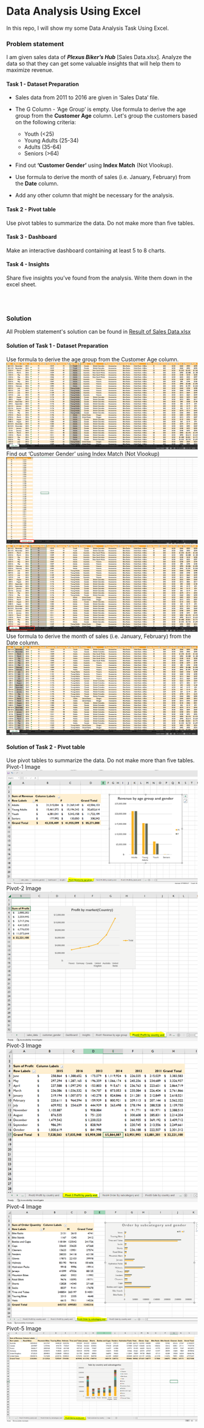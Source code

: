 # Data Analysis Using Excel
 In this repo, I will show my some Data Analysis Task Using Excel.

 ### Problem statement

I am given sales data of ***Plexus Biker’s Hub*** [Sales Data.xlsx]. Analyze the data so that they can get some valuable insights that will help them to maximize revenue. 


#### Task 1 - Dataset Preparation
- Sales data from 2011 to 2016 are given in ‘Sales Data’ file. 
- The G Column - ‘Age Group’ is empty. Use formula to derive the age group from the **Customer Age** column. Let's group the customers based on the following criteria:
  
  - Youth (<25)
  - Young Adults (25-34)
  - Adults (35-64)
  - Seniors (>64)
  
- Find out **‘Customer Gender’** using **Index Match** (Not Vlookup).  
- Use formula to derive the month of sales (i.e. January, February) from the **Date** column.
- Add any other column that might be necessary for the analysis. 

#### Task 2 - Pivot table 
Use pivot tables to summarize the data. Do not make more than five tables. 

#### Task 3 - Dashboard
Make an interactive dashboard containing at least 5 to 8 charts. 

#### Task 4 - Insights
Share five insights you’ve found from the analysis. Write them down in the excel sheet.   

<br>
<br>

### Solution

All Problem statement's solution can be found in [Result of Sales Data.xlsx](https://github.com/mdforhadcse/Data_Analysis_Using_Excel/blob/main/Result%20of%20Sales%20Data.xlsx)
<br>

#### Solution of Task 1 - Dataset Preparation
Use formula to derive the age group from the Customer Age column.<br>
![Use formula to derive the age group from the Customer Age column.](https://github.com/mdforhadcse/Data_Analysis_Using_Excel/blob/main/images/Task%201/1.%20Age%20Group.png "Age group")
Find out ‘Customer Gender’ using Index Match (Not Vlookup)<br>
![Finding out ‘Customer Gender’ using Index Match (Not Vlookup)](https://github.com/mdforhadcse/Data_Analysis_Using_Excel/blob/main/images/Task%201/2.%20Customer%20Gender%20sheet.png "Customer Gender sheet") 
<br>
![After Finding ‘Customer Gender’ using Index Match](https://github.com/mdforhadcse/Data_Analysis_Using_Excel/blob/main/images/Task%201/2.%20Customer%20Gender.png "Customer Gender")
<br>
Use formula to derive the month of sales (i.e. January, February) from the Date column.<br>
![Using formula to derive the month of sales](https://github.com/mdforhadcse/Data_Analysis_Using_Excel/blob/main/images/Task%201/3.%20Month%20of%20Sales.png "Month of Sales")
<br>

#### Solution of Task 2 - Pivot table 
Use pivot tables to summarize the data. Do not make more than five tables.
<br>
Pivot-1 Image
<br>
![Pivot-1 Image](https://github.com/mdforhadcse/Data_Analysis_Using_Excel/blob/main/images/Task%202/Pivot-1.PNG "Pivot-1 Image")
<br>
Pivot-2 Image
<br>
![Pivot-2 Image](https://github.com/mdforhadcse/Data_Analysis_Using_Excel/blob/main/images/Task%202/Pivot-2.PNG "Pivot-2 Image")
<br>
Pivot-3 Image
<br>
![Pivot-3 Image](https://github.com/mdforhadcse/Data_Analysis_Using_Excel/blob/main/images/Task%202/Pivot-3.PNG "Pivot-3 Image")
<br>
Pivot-4 Image
<br>
![Pivot-4 Image](https://github.com/mdforhadcse/Data_Analysis_Using_Excel/blob/main/images/Task%202/Pivot-4.PNG "Pivot-4 Image")
<br>
Pivot-5 Image
<br>
![Pivot-5 Image](https://github.com/mdforhadcse/Data_Analysis_Using_Excel/blob/main/images/Task%202/Pivot-5.PNG "Pivot-5 Image")
<br>
